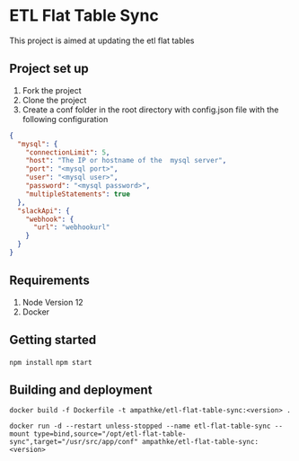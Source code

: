 # ETL Flat Table Sync

This project is aimed at updating the etl flat tables

## Project set up

1. Fork the project
2. Clone the project
3. Create a conf folder in the root directory with config.json file with the following configuration

```json
{
  "mysql": {
    "connectionLimit": 5,
    "host": "The IP or hostname of the  mysql server",
    "port": "<mysql port>",
    "user": "<mysql user>",
    "password": "<mysql password>",
    "multipleStatements": true
  },
  "slackApi": {
    "webhook": {
      "url": "webhookurl"
    }
  }
}
```

## Requirements

1. Node Version 12
2. Docker

## Getting started

`npm install`
`npm start`

## Building and deployment

`docker build -f Dockerfile -t ampathke/etl-flat-table-sync:<version> .`

`docker run -d --restart unless-stopped --name etl-flat-table-sync --mount type=bind,source="/opt/etl-flat-table-sync",target="/usr/src/app/conf" ampathke/etl-flat-table-sync:<version> `

